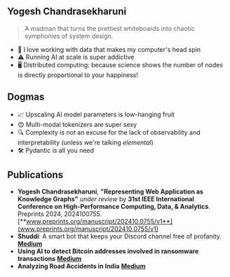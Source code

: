 ## Yogesh Chandrasekharuni  
> A madman that turns the prettiest whiteboards into chaotic symphonies of system design.


* 💽 I love working with data that makes my computer's head spin
* ⚠️ Running AI at scale is super addictive
* 🖥️ Distributed computing: because science shows the number of nodes is directly proportional to your happiness!

## Dogmas
* 📈 Upscaling AI model parameters is low-hanging fruit
* 😍 Multi-modal tokenizers are super sexy
* 🔍 Complexity is not an excuse for the lack of observability and interpretability (unless we're talking *elemental*)
* 🛠️ Pydantic is all you need


## Publications

- **Yogesh Chandrasekharuni**, **"Representing Web Application as Knowledge Graphs"** *under review* by **31st IEEE International Conference on High-Performance Computing, Data, & Analytics**. Preprints 2024, 2024100755. [**www.preprints.org/manuscript/202410.0755/v1**](www.preprints.org/manuscript/202410.0755/v1)
- **Shuddi**: A smart bot that keeps your Discord channel free of profanity. [**Medium**](https://medium.com/analytics-vidhya/shuddi-a-smart-bot-that-keeps-your-discord-channel-free-of-profanity-5c9cbf30641)
- **Using AI to detect Bitcoin addresses involved in ransomware transactions** [**Medium**](https://medium.com/analytics-vidhya/using-ai-to-detect-bitcoin-addresses-involved-in-ransomware-transactions-3beaeccba176)
- **Analyzing Road Accidents in India** [**Medium**](https://yogeshchandrasekharuni.medium.com/analyzing-road-accidents-in-india-bcfde969457f)
